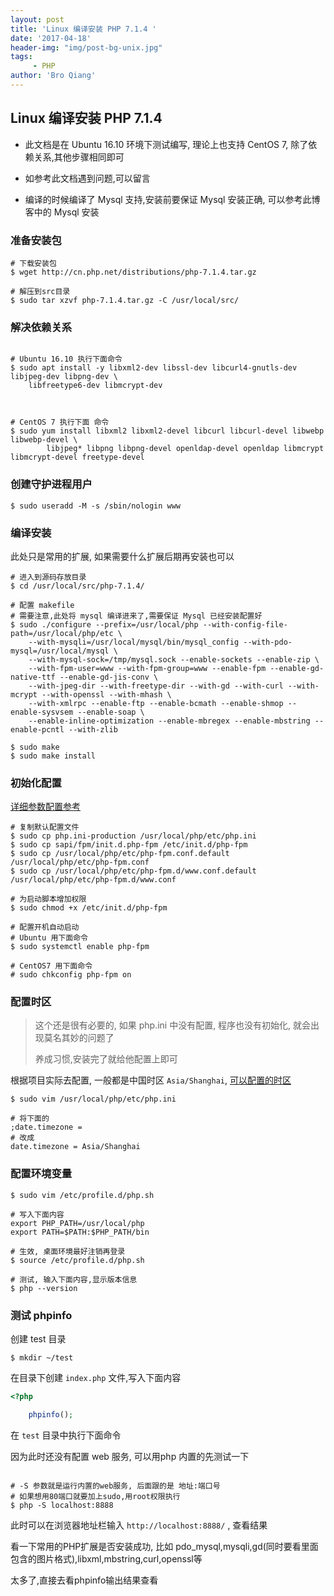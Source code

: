 ```yaml
---
layout: post
title: 'Linux 编译安装 PHP 7.1.4 '
date: '2017-04-18'
header-img: "img/post-bg-unix.jpg"
tags:
     - PHP
author: 'Bro Qiang'
---
```


## Linux 编译安装 PHP 7.1.4

- 此文档是在 Ubuntu 16.10 环境下测试编写, 理论上也支持 CentOS 7, 除了依赖关系,其他步骤相同即可

- 如参考此文档遇到问题,可以留言

- 编译的时候编译了 Mysql 支持,安装前要保证 Mysql 安装正确, 可以参考此博客中的 Mysql 安装

### 准备安装包

```shell
# 下载安装包
$ wget http://cn.php.net/distributions/php-7.1.4.tar.gz

# 解压到src目录
$ sudo tar xzvf php-7.1.4.tar.gz -C /usr/local/src/
```

### 解决依赖关系

```shell

# Ubuntu 16.10 执行下面命令
$ sudo apt install -y libxml2-dev libssl-dev libcurl4-gnutls-dev libjpeg-dev libpng-dev \
    libfreetype6-dev libmcrypt-dev



# CentOS 7 执行下面 命令
$ sudo yum install libxml2 libxml2-devel libcurl libcurl-devel libwebp libwebp-devel \
        libjpeg* libpng libpng-devel openldap-devel openldap libmcrypt libmcrypt-devel freetype-devel

```


### 创建守护进程用户

```shell
$ sudo useradd -M -s /sbin/nologin www
```

### 编译安装

此处只是常用的扩展, 如果需要什么扩展后期再安装也可以

```shell
# 进入到源码存放目录
$ cd /usr/local/src/php-7.1.4/

# 配置 makefile
# 需要注意,此处将 mysql 编译进来了,需要保证 Mysql 已经安装配置好
$ sudo ./configure --prefix=/usr/local/php --with-config-file-path=/usr/local/php/etc \
    --with-mysqli=/usr/local/mysql/bin/mysql_config --with-pdo-mysql=/usr/local/mysql \
    --with-mysql-sock=/tmp/mysql.sock --enable-sockets --enable-zip \
    --with-fpm-user=www --with-fpm-group=www --enable-fpm --enable-gd-native-ttf --enable-gd-jis-conv \
    --with-jpeg-dir --with-freetype-dir --with-gd --with-curl --with-mcrypt --with-openssl --with-mhash \
    --with-xmlrpc --enable-ftp --enable-bcmath --enable-shmop --enable-sysvsem --enable-soap \
    --enable-inline-optimization --enable-mbregex --enable-mbstring --enable-pcntl --with-zlib

$ sudo make
$ sudo make install
```

### 初始化配置

[详细参数配置参考](http://php.net/manual/zh/install.fpm.configuration.php)

```shell
# 复制默认配置文件
$ sudo cp php.ini-production /usr/local/php/etc/php.ini
$ sudo cp sapi/fpm/init.d.php-fpm /etc/init.d/php-fpm
$ sudo cp /usr/local/php/etc/php-fpm.conf.default /usr/local/php/etc/php-fpm.conf
$ sudo cp /usr/local/php/etc/php-fpm.d/www.conf.default /usr/local/php/etc/php-fpm.d/www.conf

# 为启动脚本增加权限
$ sudo chmod +x /etc/init.d/php-fpm

# 配置开机自动启动
# Ubuntu 用下面命令
$ sudo systemctl enable php-fpm

# CentOS7 用下面命令
# sudo chkconfig php-fpm on

```

### 配置时区

> 这个还是很有必要的, 如果 php.ini 中没有配置, 程序也没有初始化, 就会出现莫名其妙的问题了
> 
> 养成习惯,安装完了就给他配置上即可
 
根据项目实际去配置, 一般都是中国时区 `Asia/Shanghai`, [可以配置的时区](http://php.net/manual/zh/timezones.php)

```shell
$ sudo vim /usr/local/php/etc/php.ini

# 将下面的
;date.timezone = 
# 改成
date.timezone = Asia/Shanghai

```


### 配置环境变量

```shell
$ sudo vim /etc/profile.d/php.sh

# 写入下面内容
export PHP_PATH=/usr/local/php
export PATH=$PATH:$PHP_PATH/bin

# 生效, 桌面环境最好注销再登录
$ source /etc/profile.d/php.sh

# 测试, 输入下面内容,显示版本信息
$ php --version
```

### 测试 phpinfo

创建 test 目录

```shell
$ mkdir ~/test
```

在目录下创建 `index.php` 文件,写入下面内容

```php
<?php

    phpinfo();

```

在 `test` 目录中执行下面命令

因为此时还没有配置 web 服务, 可以用php 内置的先测试一下

```shell

# -S 参数就是运行内置的web服务, 后面跟的是 地址:端口号
# 如果想用80端口就要加上sudo,用root权限执行
$ php -S localhost:8888
```

此时可以在浏览器地址栏输入 `http://localhost:8888/` , 查看结果

看一下常用的PHP扩展是否安装成功, 比如 pdo_mysql,mysqli,gd(同时要看里面包含的图片格式),libxml,mbstring,curl,openssl等

太多了,直接去看phpinfo输出结果查看

